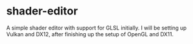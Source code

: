 # shader-editor
A simple shader editor with support for GLSL initially. I will be setting up Vulkan and DX12, after finishing up the setup of OpenGL and DX11. 
